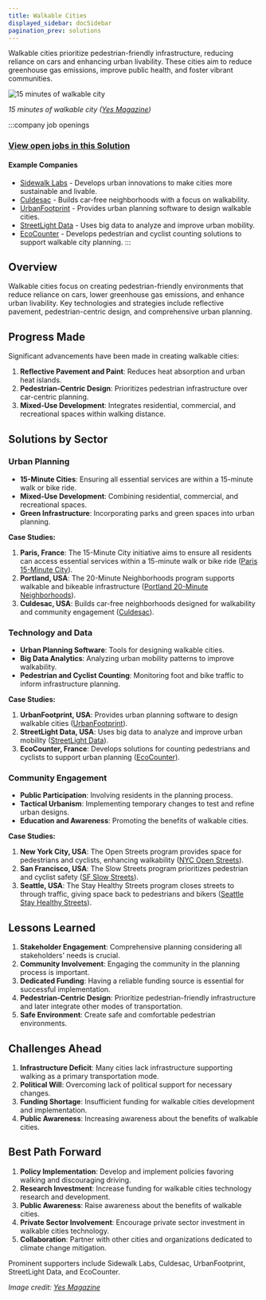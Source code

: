 ```yaml
---
title: Walkable Cities
displayed_sidebar: docSidebar
pagination_prev: solutions
---
```


Walkable cities prioritize pedestrian-friendly infrastructure, reducing reliance on cars and enhancing urban livability. These cities aim to reduce greenhouse gas emissions, improve public health, and foster vibrant communities.

![15 minutes of walkable city](/../static/img/walkable-cities.webp)

*15 minutes of walkable city ([Yes Magazine](https://www.yesmagazine.org/economy/2021/05/05/15-minute-city-walk))*

:::company job openings
### [View open jobs in this Solution](https://climatebase.org/jobs?l=&q=&drawdown_solutions=Walkable+Cities)
#### Example Companies
- [Sidewalk Labs](https://www.sidewalklabs.com) - Develops urban innovations to make cities more sustainable and livable.
- [Culdesac](https://www.culdesac.com) - Builds car-free neighborhoods with a focus on walkability.
- [UrbanFootprint](https://www.urbanfootprint.com) - Provides urban planning software to design walkable cities.
- [StreetLight Data](https://www.streetlightdata.com) - Uses big data to analyze and improve urban mobility.
- [EcoCounter](https://www.eco-counter.com) - Develops pedestrian and cyclist counting solutions to support walkable city planning.
:::

## Overview

Walkable cities focus on creating pedestrian-friendly environments that reduce reliance on cars, lower greenhouse gas emissions, and enhance urban livability. Key technologies and strategies include reflective pavement, pedestrian-centric design, and comprehensive urban planning.

<!-- :::info Learn More
:::
 -->
## Progress Made

Significant advancements have been made in creating walkable cities:

1. **Reflective Pavement and Paint**: Reduces heat absorption and urban heat islands.
2. **Pedestrian-Centric Design**: Prioritizes pedestrian infrastructure over car-centric planning.
3. **Mixed-Use Development**: Integrates residential, commercial, and recreational spaces within walking distance.

## Solutions by Sector

### Urban Planning
- **15-Minute Cities**: Ensuring all essential services are within a 15-minute walk or bike ride.
- **Mixed-Use Development**: Combining residential, commercial, and recreational spaces.
- **Green Infrastructure**: Incorporating parks and green spaces into urban planning.

**Case Studies:**
1. **Paris, France**: The 15-Minute City initiative aims to ensure all residents can access essential services within a 15-minute walk or bike ride ([Paris 15-Minute City](https://www.paris.fr/pages/paris-ville-du-quart-d-heure-15717)).
2. **Portland, USA**: The 20-Minute Neighborhoods program supports walkable and bikeable infrastructure ([Portland 20-Minute Neighborhoods](https://www.portland.gov/transportation/planning/20-minute-neighborhoods)).
3. **Culdesac, USA**: Builds car-free neighborhoods designed for walkability and community engagement ([Culdesac](https://www.culdesac.com)).

### Technology and Data
- **Urban Planning Software**: Tools for designing walkable cities.
- **Big Data Analytics**: Analyzing urban mobility patterns to improve walkability.
- **Pedestrian and Cyclist Counting**: Monitoring foot and bike traffic to inform infrastructure planning.

**Case Studies:**
1. **UrbanFootprint, USA**: Provides urban planning software to design walkable cities ([UrbanFootprint](https://www.urbanfootprint.com)).
2. **StreetLight Data, USA**: Uses big data to analyze and improve urban mobility ([StreetLight Data](https://www.streetlightdata.com)).
3. **EcoCounter, France**: Develops solutions for counting pedestrians and cyclists to support urban planning ([EcoCounter](https://www.eco-counter.com)).

### Community Engagement
- **Public Participation**: Involving residents in the planning process.
- **Tactical Urbanism**: Implementing temporary changes to test and refine urban designs.
- **Education and Awareness**: Promoting the benefits of walkable cities.

**Case Studies:**
1. **New York City, USA**: The Open Streets program provides space for pedestrians and cyclists, enhancing walkability ([NYC Open Streets](https://www1.nyc.gov/html/dot/html/pedestrians/openstreets.shtml)).
2. **San Francisco, USA**: The Slow Streets program prioritizes pedestrian and cyclist safety ([SF Slow Streets](https://www.sfmta.com/projects/slow-streets-program)).
3. **Seattle, USA**: The Stay Healthy Streets program closes streets to through traffic, giving space back to pedestrians and bikers ([Seattle Stay Healthy Streets](https://www.seattle.gov/transportation/projects-and-programs/programs/stay-healthy-streets)).

## Lessons Learned

1. **Stakeholder Engagement**: Comprehensive planning considering all stakeholders' needs is crucial.
2. **Community Involvement**: Engaging the community in the planning process is important.
3. **Dedicated Funding**: Having a reliable funding source is essential for successful implementation.
4. **Pedestrian-Centric Design**: Prioritize pedestrian-friendly infrastructure and later integrate other modes of transportation.
5. **Safe Environment**: Create safe and comfortable pedestrian environments.

## Challenges Ahead

1. **Infrastructure Deficit**: Many cities lack infrastructure supporting walking as a primary transportation mode.
2. **Political Will**: Overcoming lack of political support for necessary changes.
3. **Funding Shortage**: Insufficient funding for walkable cities development and implementation.
4. **Public Awareness**: Increasing awareness about the benefits of walkable cities.

## Best Path Forward

1. **Policy Implementation**: Develop and implement policies favoring walking and discouraging driving.
2. **Research Investment**: Increase funding for walkable cities technology research and development.
3. **Public Awareness**: Raise awareness about the benefits of walkable cities.
4. **Private Sector Involvement**: Encourage private sector investment in walkable cities technology.
5. **Collaboration**: Partner with other cities and organizations dedicated to climate change mitigation.

Prominent supporters include Sidewalk Labs, Culdesac, UrbanFootprint, StreetLight Data, and EcoCounter.

*Image credit: [Yes Magazine](https://www.yesmagazine.org/economy/2021/05/05/15-minute-city-walk)*
